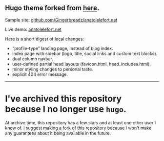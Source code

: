 ## Hugo theme forked from [here](https://github.com/mpcsh/hugo-theme-motherfuckingwebsite).

Sample site: [github.com/Gingerbreadz/anatolelefort.net](https://github.com/Gingerbreadz/anatolelefort.net)

Live demo: [anatolelefort.net](https://anatolelefort.net)

Here is a short digest of local changes:

- “profile-type” landing page, instead of blog index.
- index page with sidebar (logo, title, social links and custom text blocks).
- dual column navbar.
- user-defined partial head layouts (favicon.html, head\_includes.html).
- minor styling changes to personal taste.
- explicit 404 error message.

------

# I've archived this repository because I no longer use `hugo`.

At archive time, this repository has a few stars and at least one other user I know of. I suggest making a fork of this repository because I won't make any guarantees about it being available in the future.
